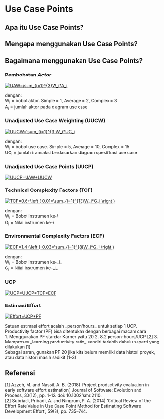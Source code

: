 # Use Case Points

## Apa itu Use Case Points?
## Mengapa menggunakan Use Case Points?

## Bagaimana menggunakan Use Case Points?
###  Pembobotan _Actor_
<a href="https://www.codecogs.com/eqnedit.php?latex=UAW=\sum_{i=1}^{3}W_i*A_i" target="_blank"><img src="https://latex.codecogs.com/svg.latex?UAW=\sum_{i=1}^{3}W_i*A_i" title="UAW=\sum_{i=1}^{3}W_i*A_i" /></a>
<p>
  
dengan:<br>
W<sub>i</sub> = bobot aktor. Simple = 1, Average = 2, Complex = 3 <br>
A<sub>i</sub> = jumlah aktor pada diagram use case

### Unadjusted Use Case Weighting (UUCW)
<a href="https://www.codecogs.com/eqnedit.php?latex=UUCW=\sum_{i=1}^{3}W_i*UC_i" target="_blank"><img src="https://latex.codecogs.com/svg.latex?UUCW=\sum_{i=1}^{3}W_i*UC_i" title="UUCW=\sum_{i=1}^{3}W_i*UC_i" /></a>
<p>
dengan: <br>
W<sub>i</sub> = bobot use case. Simple = 5, Average = 10, Complex = 15 <br>
UC<sub>i</sub> = jumlah transaksi berdasarkan diagram spesifikasi use case

### Unadjusted Use Case Points (UUCP)
<a href="https://www.codecogs.com/eqnedit.php?latex=UUCP=UAW&plus;UUCW" target="_blank"><img src="https://latex.codecogs.com/svg.latex?UUCP=UAW&plus;UUCW" title="UUCP=UAW+UUCW" /></a>

### Technical Complexity Factors (TCF)
<a href="https://www.codecogs.com/eqnedit.php?latex=TCF=0.6&plus;\left&space;(&space;0.01*\sum_{i=1}^{13}W_i*G_i&space;\right&space;)" target="_blank"><img src="https://latex.codecogs.com/svg.latex?TCF=0.6&plus;\left&space;(&space;0.01*\sum_{i=1}^{13}W_i*G_i&space;\right&space;)" title="TCF=0.6+\left ( 0.01*\sum_{i=1}^{13}W_i*G_i \right )" /></a>
<p>

dengan: <br>
W<sub>i</sub> = Bobot instrumen ke-_i_ <br>
G<sub>i</sub> = Nilai instrumen ke-_i_

### Environmental Complexity Factors (ECF)
<a href="https://www.codecogs.com/eqnedit.php?latex=ECF=1.4&plus;\left&space;(-0.03*\sum_{i=1}^{8}W_i*G_i&space;\right&space;)" target="_blank"><img src="https://latex.codecogs.com/svg.latex?ECF=1.4&plus;\left&space;(-0.03*\sum_{i=1}^{8}W_i*G_i&space;\right&space;)" title="ECF=1.4+\left (-0.03*\sum_{i=1}^{8}W_i*G_i \right )" /></a>
<p>
  dengan:<br>
  W<sub>i</sub> = Bobot instrumen ke-_i_ <br>
  G<sub>i</sub> = Nilai instrumen ke-_i_
  
### UCP  
<a href="https://www.codecogs.com/eqnedit.php?latex=UCP=UUCP*TCF*ECF" target="_blank"><img src="https://latex.codecogs.com/svg.latex?UCP=UUCP*TCF*ECF" title="UCP=UUCP*TCF*ECF" /></a>

### Estimasi Effort
<a href="https://www.codecogs.com/eqnedit.php?latex=Effort=UCP*PF" target="_blank"><img src="https://latex.codecogs.com/svg.latex?Effort=UCP*PF" title="Effort=UCP*PF" /></a>
<p>
Satuan estimasi effort adalah _person/hours_ untuk setiap 1 UCP. Productivity factor (PF) bisa ditentukan dengan berbagai macam cara <br>
1. Menggunakan PF standar Karner yaitu 20
2. 8.2 person-hours/UCP [2]
3. Memproses _learning productivity ratio_ sendiri terlebih dahulu seperti yang dilakukan [1]
<br>
Sebagai saran, gunakan PF 20 jika kita belum memiliki data histori proyek, atau data histori masih sedikit (1-3)

## Referensi
[1] Azzeh, M. and Nassif, A. B. (2018) ‘Project productivity evaluation in early software effort estimation’, Journal of Software: Evolution and Process, 30(12), pp. 1–12. doi: 10.1002/smr.2110. <br>
[2] Subriadi, Pribadi, A. and Ningrum, P. A. (2014) ‘Critical Review of the Effort Rate Value in Use Case Point Method for Estimating Software Development Effort’, 59(3), pp. 735–744.
